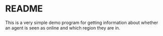 # README #

This is a very simple demo program for getting information about whether an
agent is seen as online and which region they are in.
